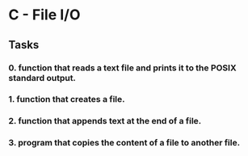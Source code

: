  # C - File I/O
## Tasks
### 0. function that reads a text file and prints it to the POSIX standard output.
### 1. function that creates a file.
### 2. function that appends text at the end of a file.
### 3. program that copies the content of a file to another file.
